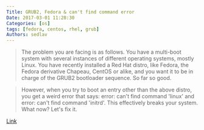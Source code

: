```yaml
---
Title: GRUB2, Fedora & can't find command error
Date: 2017-03-01 11:28:30
Categories: [os]
tags: [fedora, centos, rhel, grub]
Authors: sedlav
---
```


> The problem you are facing is as follows. You have a multi-boot system with several instances of different operating systems, mostly Linux. You have recently installed a Red Hat distro, like Fedora, the Fedora derivative Chapeau, CentOS or alike, and you want it to be in charge of the GRUB2 bootloader sequence. So far so good.

> However, when you try to boot an entry other than the above distro, you get a weird error that says: error: can't find command 'linux' and error: can't find command 'initrd'. This effectively breaks your system. What now? Let's fix it.

[Link](http://www.dedoimedo.com/computers/grub2-fedora-command-not-found.html)
